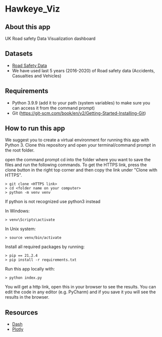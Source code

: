 # Hawkeye_Viz

## About this app
UK Road safety Data Visualization dashboard

## Datasets
* [Road Safety Data](https://data.gov.uk/dataset/cb7ae6f0-4be6-4935-9277-47e5ce24a11f/road-safety-data)
* We have used last 5 years (2016-2020) of Road safety data (Accidents, Casualties and Vehicles)

## Requirements

* Python 3.9.9 (add it to your path (system variables) to make sure you can access it from the command prompt)
* Git (https://git-scm.com/book/en/v2/Getting-Started-Installing-Git)

## How to run this app

We suggest you to create a virtual environment for running this app with Python 3. Clone this repository 
and open your terminal/command prompt in the root folder.


open the command prompt
cd into the folder where you want to save the files and run the following commands. To get the HTTPS link, press the clone button in the right top corner and then copy the link under "Clone with HTTPS". 

```
> git clone <HTTPS link>
> cd <folder name on your computer>
> python -m venv venv

```
If python is not recognized use python3 instead

In Windows: 

```
> venv\Scripts\activate

```
In Unix system:
```
> source venv/bin/activate
```

Install all required packages by running:
```
> pip == 21.2.4
> pip install -r requirements.txt
```

Run this app locally with:
```
> python index.py
```
You will get a http link, open this in your browser to see the results. You can edit the code in any editor (e.g. PyCharm) and if you save it you will see the results in the browser.

## Resources

* [Dash](https://dash.plotly.com/)
* [Plotly](https://plotly.com/python/)
